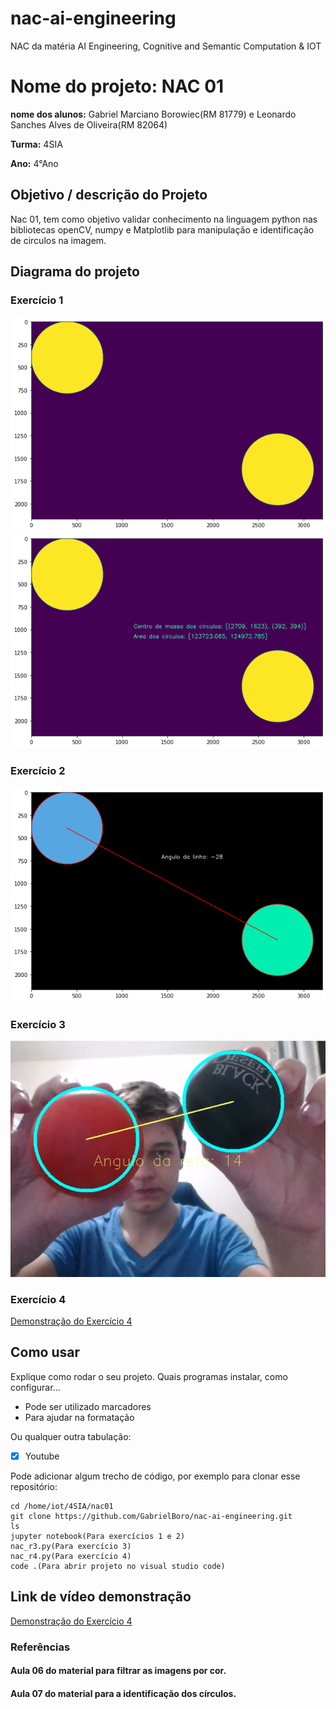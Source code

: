 # nac-ai-engineering
NAC da matéria AI Engineering, Cognitive and Semantic Computation &amp; IOT

# Nome do projeto: NAC 01

**nome dos alunos:** Gabriel Marciano Borowiec(RM 81779) e Leonardo Sanches Alves de Oliveira(RM 82064)

**Turma:** 4SIA

**Ano:** 4°Ano

## Objetivo / descrição do Projeto

Nac 01, tem como objetivo validar conhecimento na linguagem python nas bibliotecas openCV, numpy e Matplotlib para manipulação e identificação de circulos na imagem.

## Diagrama do projeto

### Exercício 1
<img src="/exercicio1.png" width="550">

<img src="/exercicio1-parte2.png" width="550">

### Exercício 2
<img src="/exercicio2.png" width="550">

### Exercício 3
<img src="/exercicio3.png" width="550">

### Exercício 4
[Demonstração do Exercício 4](https://youtu.be/PEI2Fo6QJZM)


## Como usar 

Explique como rodar o seu projeto. Quais programas instalar, como configurar... 

* Pode ser utilizado marcadores
* Para ajudar na formatação

Ou qualquer outra tabulação:

- [x] Youtube

Pode adicionar algum trecho de código, por exemplo para clonar esse repositório:

    cd /home/iot/4SIA/nac01
    git clone https://github.com/GabrielBoro/nac-ai-engineering.git
    ls
    jupyter notebook(Para exercícios 1 e 2)
    nac_r3.py(Para exercício 3)
    nac_r4.py(Para exercício 4)
    code .(Para abrir projeto no visual studio code)
    
## Link de vídeo demonstração

[Demonstração do Exercício 4](https://youtu.be/PEI2Fo6QJZM)

### Referências 

#### Aula 06 do material para filtrar as imagens por cor.
#### Aula 07 do material para a identificação dos círculos.
